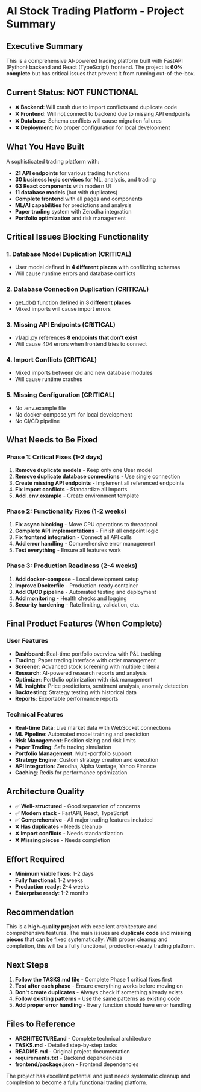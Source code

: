 # AI Stock Trading Platform - Project Summary

## Executive Summary
This is a comprehensive AI-powered trading platform built with FastAPI (Python) backend and React (TypeScript) frontend. The project is **60% complete** but has critical issues that prevent it from running out-of-the-box.

## Current Status: NOT FUNCTIONAL
- ❌ **Backend**: Will crash due to import conflicts and duplicate code
- ❌ **Frontend**: Will not connect to backend due to missing API endpoints
- ❌ **Database**: Schema conflicts will cause migration failures
- ❌ **Deployment**: No proper configuration for local development

## What You Have Built
A sophisticated trading platform with:
- **21 API endpoints** for various trading functions
- **30 business logic services** for ML, analysis, and trading
- **63 React components** with modern UI
- **11 database models** (but with duplicates)
- **Complete frontend** with all pages and components
- **ML/AI capabilities** for predictions and analysis
- **Paper trading** system with Zerodha integration
- **Portfolio optimization** and risk management

## Critical Issues Blocking Functionality

### 1. Database Model Duplication (CRITICAL)
- User model defined in **4 different places** with conflicting schemas
- Will cause runtime errors and database conflicts

### 2. Database Connection Duplication (CRITICAL)
- get_db() function defined in **3 different places**
- Mixed imports will cause import errors

### 3. Missing API Endpoints (CRITICAL)
- v1/api.py references **8 endpoints that don't exist**
- Will cause 404 errors when frontend tries to connect

### 4. Import Conflicts (CRITICAL)
- Mixed imports between old and new database modules
- Will cause runtime crashes

### 5. Missing Configuration (CRITICAL)
- No .env.example file
- No docker-compose.yml for local development
- No CI/CD pipeline

## What Needs to Be Fixed

### Phase 1: Critical Fixes (1-2 days)
1. **Remove duplicate models** - Keep only one User model
2. **Remove duplicate database connections** - Use single connection
3. **Create missing API endpoints** - Implement all referenced endpoints
4. **Fix import conflicts** - Standardize all imports
5. **Add .env.example** - Create environment template

### Phase 2: Functionality Fixes (1-2 weeks)
1. **Fix async blocking** - Move CPU operations to threadpool
2. **Complete API implementations** - Finish all endpoint logic
3. **Fix frontend integration** - Connect all API calls
4. **Add error handling** - Comprehensive error management
5. **Test everything** - Ensure all features work

### Phase 3: Production Readiness (2-4 weeks)
1. **Add docker-compose** - Local development setup
2. **Improve Dockerfile** - Production-ready container
3. **Add CI/CD pipeline** - Automated testing and deployment
4. **Add monitoring** - Health checks and logging
5. **Security hardening** - Rate limiting, validation, etc.

## Final Product Features (When Complete)

### User Features
- **Dashboard**: Real-time portfolio overview with P&L tracking
- **Trading**: Paper trading interface with order management
- **Screener**: Advanced stock screening with multiple criteria
- **Research**: AI-powered research reports and analysis
- **Optimizer**: Portfolio optimization with risk management
- **ML Insights**: Price predictions, sentiment analysis, anomaly detection
- **Backtesting**: Strategy testing with historical data
- **Reports**: Exportable performance reports

### Technical Features
- **Real-time Data**: Live market data with WebSocket connections
- **ML Pipeline**: Automated model training and prediction
- **Risk Management**: Position sizing and risk limits
- **Paper Trading**: Safe trading simulation
- **Portfolio Management**: Multi-portfolio support
- **Strategy Engine**: Custom strategy creation and execution
- **API Integration**: Zerodha, Alpha Vantage, Yahoo Finance
- **Caching**: Redis for performance optimization

## Architecture Quality
- ✅ **Well-structured** - Good separation of concerns
- ✅ **Modern stack** - FastAPI, React, TypeScript
- ✅ **Comprehensive** - All major trading features included
- ❌ **Has duplicates** - Needs cleanup
- ❌ **Import conflicts** - Needs standardization
- ❌ **Missing pieces** - Needs completion

## Effort Required
- **Minimum viable fixes**: 1-2 days
- **Fully functional**: 1-2 weeks
- **Production ready**: 2-4 weeks
- **Enterprise ready**: 1-2 months

## Recommendation
This is a **high-quality project** with excellent architecture and comprehensive features. The main issues are **duplicate code** and **missing pieces** that can be fixed systematically. With proper cleanup and completion, this will be a fully functional, production-ready trading platform.

## Next Steps
1. **Follow the TASKS.md file** - Complete Phase 1 critical fixes first
2. **Test after each phase** - Ensure everything works before moving on
3. **Don't create duplicates** - Always check if something already exists
4. **Follow existing patterns** - Use the same patterns as existing code
5. **Add proper error handling** - Every function should have error handling

## Files to Reference
- **ARCHITECTURE.md** - Complete technical architecture
- **TASKS.md** - Detailed step-by-step tasks
- **README.md** - Original project documentation
- **requirements.txt** - Backend dependencies
- **frontend/package.json** - Frontend dependencies

The project has excellent potential and just needs systematic cleanup and completion to become a fully functional trading platform.

